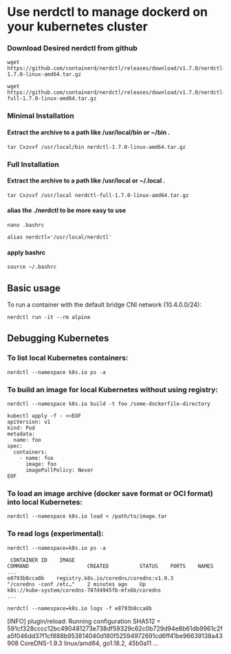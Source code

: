 # Use nerdctl to manage dockerd on your kubernetes cluster

### Download Desired nerdctl from github
```
wget https://github.com/containerd/nerdctl/releases/download/v1.7.0/nerdctl-1.7.0-linux-amd64.tar.gz
```
```
wget https://github.com/containerd/nerdctl/releases/download/v1.7.0/nerdctl-full-1.7.0-linux-amd64.tar.gz
```
### Minimal Installation

#### Extract the archive to a path like /usr/local/bin or ~/bin .
```
tar Cxzvvf /usr/local/bin nerdctl-1.7.0-linux-amd64.tar.gz
```
### Full Installation

#### Extract the archive to a path like /usr/local or ~/.local .
```
tar Cxzvvf /usr/local nerdctl-full-1.7.0-linux-amd64.tar.gz
```
#### alias the ./nerdctl to be more easy to use
```
nano .bashrc
```
```
alias nerdctl='/usr/local/nerdctl'
```
#### apply bashrc
```
source ~/.bashrc
```
## Basic usage
To run a container with the default bridge CNI network (10.4.0.0/24):
```
nerdctl run -it --rm alpine
```
## Debugging Kubernetes
### To list local Kubernetes containers:
```
nerdctl --namespace k8s.io ps -a
```
### To build an image for local Kubernetes without using registry:
```
nerdctl --namespace k8s.io build -t foo /some-dockerfile-directory
```
```
kubectl apply -f - <<EOF
apiVersion: v1
kind: Pod
metadata:
  name: foo
spec:
  containers:
    - name: foo
      image: foo
      imagePullPolicy: Never
EOF
```
### To load an image archive (docker save format or OCI format) into local Kubernetes:
```
nerdctl --namespace k8s.io load < /path/to/image.tar
```
### To read logs (experimental):
```
nerdctl --namespace=k8s.io ps -a
```
```
 CONTAINER ID    IMAGE                                                      COMMAND                   CREATED          STATUS    PORTS    NAMES
...
e8793b8cca8b    registry.k8s.io/coredns/coredns:v1.9.3                     "/coredns -conf /etc…"    2 minutes ago    Up                 k8s://kube-system/coredns-787d4945fb-mfx6b/coredns
...
```
```
nerdctl --namespace=k8s.io logs -f e8793b8cca8b
```
[INFO] plugin/reload: Running configuration SHA512 = 591cf328cccc12bc490481273e738df59329c62c0b729d94e8b61db9961c2fa5f046dd37f1cf888b953814040d180f52594972691cd6ff41be96639138a43908
CoreDNS-1.9.3
linux/amd64, go1.18.2, 45b0a11
...

